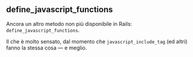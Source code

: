 ## define\_javascript\_functions

Ancora un altro metodo non più disponibile in Rails: `define_javascript_functions`.

Il che è molto sensato, dal momento che `javascript_include_tag` (ed altri) fanno la stessa cosa &mdash; e meglio.